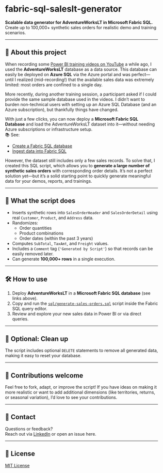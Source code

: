 # fabric-sql-saleslt-generator

**Scalable data generator for AdventureWorksLT in Microsoft Fabric SQL.**  
Create up to 100,000+ synthetic sales orders for realistic demo and training scenarios.

---

## 🧩 About this project

When recording some [Power BI training videos on YouTube](https://youtu.be/gZ2p0_yaAtY?si=Jp3UJri1gcCr2PUt) a while ago, I used the **AdventureWorksLT** database as a data source. This database can easily be deployed on **Azure SQL** via the Azure portal and was perfect—until I realized (mid-recording!) that the available sales data was extremely limited: most orders are confined to a single day.

More recently, during another training session, a participant asked if I could provide the same sample database used in the videos. I didn’t want to burden non-technical users with setting up an Azure SQL Database (and an Azure subscription), but thankfully things have changed.

With just a few clicks, you can now deploy a **Microsoft Fabric SQL Database** and load the AdventureWorksLT dataset into it—without needing Azure subscriptions or infrastructure setup.  
📚 See:
- [Create a Fabric SQL database](https://learn.microsoft.com/fabric/database/sql/tutorial-create-database?WT.mc_id=DP-MVP-5004288)
- [Ingest data into Fabric SQL](https://learn.microsoft.com/fabric/database/sql/tutorial-ingest-data?WT.mc_id=DP-MVP-5004288)

However, the dataset still includes only a few sales records. To solve that, I created this SQL script, which allows you to **generate a large number of synthetic sales orders** with corresponding order details. It’s not a perfect solution yet—but it’s a solid starting point to quickly generate meaningful data for your demos, reports, and trainings.

---

## 🚀 What the script does

- Inserts synthetic rows into `SalesOrderHeader` and `SalesOrderDetail` using real `Customer`, `Product`, and `Address` data.
- Randomizes:
  - Order quantities
  - Product combinations
  - Order dates (within the past 3 years)
- Computes `SubTotal`, `TaxAmt`, and `Freight` values.
- Includes a `Comment` tag (`'Generated by Script'`) so that records can be easily removed later.
- Can generate **100,000+ rows** in a single execution.

---

## 🛠 How to use

1. Deploy **AdventureWorksLT** in a **Microsoft Fabric SQL database** (see links above).
2. Copy and run the [`sql/generate-sales-orders.sql`](./sql/generate-sales-orders.sql) script inside the Fabric SQL query editor.
3. Review and explore your new sales data in Power BI or via direct queries.

---

## 🧹 Optional: Clean up

The script includes optional `DELETE` statements to remove all generated data, making it easy to reset your database.

---

## 🤝 Contributions welcome

Feel free to fork, adapt, or improve the script! If you have ideas on making it more realistic or want to add additional dimensions (like territories, returns, or seasonal variation), I’d love to see your contributions.

---

## 📧 Contact

Questions or feedback?  
Reach out via [LinkedIn](https://www.linkedin.com/in/marcuswegener/) or open an issue here.

---

## 📄 License

[MIT License](./LICENSE)
